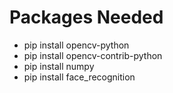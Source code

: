 # Packages Needed
- pip install opencv-python
- pip install opencv-contrib-python
- pip install numpy
- pip install face_recognition
